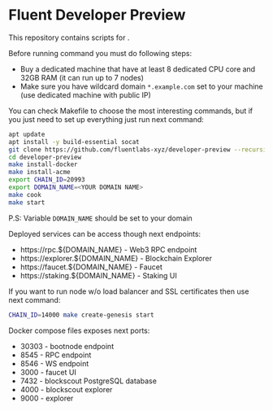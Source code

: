 Fluent Developer Preview
========================

This repository contains scripts for .

Before running command you must do following steps:
- Buy a dedicated machine that have at least 8 dedicated CPU core and 32GB RAM (it can run up to 7 nodes)
- Make sure you have wildcard domain `*.example.com` set to your machine (use dedicated machine with public IP)

You can check Makefile to choose the most interesting commands, but if you just need to set up everything just run next command:

```bash
apt update
apt install -y build-essential socat
git clone https://github.com/fluentlabs-xyz/developer-preview --recursive
cd developer-preview
make install-docker
make install-acme
export CHAIN_ID=20993
export DOMAIN_NAME=<YOUR DOMAIN NAME>
make cook
make start
```

P.S: Variable `DOMAIN_NAME` should be set to your domain

Deployed services can be access though next endpoints:
- https://rpc.${DOMAIN_NAME} - Web3 RPC endpoint
- https://explorer.${DOMAIN_NAME} - Blockchain Explorer
- https://faucet.${DOMAIN_NAME} - Faucet
- https://staking.${DOMAIN_NAME} - Staking UI

If you want to run node w/o load balancer and SSL certificates then use next command:
```bash
CHAIN_ID=14000 make create-genesis start
```

Docker compose files exposes next ports:
- 30303 - bootnode endpoint
- 8545 - RPC endpoint
- 8546 - WS endpoint
- 3000 - faucet UI
- 7432 - blockscout PostgreSQL database
- 4000 - blockscout explorer
- 9000 - explorer